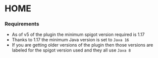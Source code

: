 # HOME

### Requirements

* As of v5 of the plugin the minimum spigot version required is 1.17
* Thanks to 1.17 the minimum Java version is set to `Java 16`
* If you are getting older versions of the plugin then those versions are labeled for the spigot version used and they all use `Java 8`
